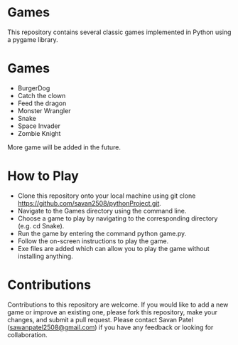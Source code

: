 # Games
This repository contains several classic games implemented in Python using a pygame library.

# Games
* BurgerDog
* Catch the clown 
* Feed the dragon
* Monster Wrangler
* Snake
* Space Invader
* Zombie Knight

More game will be added in the future. 

# How to Play
* Clone this repository onto your local machine using git clone https://github.com/savan2508/pythonProject.git.
* Navigate to the Games directory using the command line.
* Choose a game to play by navigating to the corresponding directory (e.g. cd Snake).
* Run the game by entering the command python game.py.
* Follow the on-screen instructions to play the game.
* Exe files are added which can allow you to play the game without installing anything. 
# Contributions
Contributions to this repository are welcome. If you would like to add a new game or improve an existing one, please fork this repository, make your changes, and submit a pull request.
Please contact Savan Patel (sawanpatel2508@gmail.com) if you have any feedback or looking for collaboration. 
